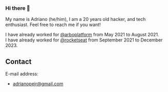 ### Hi there 👋

My name is Adriano (he/him), I am a 20 years old hacker, and tech enthusiast. Feel free to reach me if you want!  

I have already worked for [@arboplatform](https://github.com/arboplatform) from May 2021 to August 2021.  
I have already worked for [@rocketseat](https://github.com/rocketseat) from September 2021 to December 2023.

## Contact

E-mail address:
- adrianopejr@gmail.com
